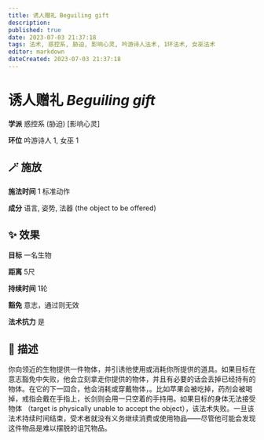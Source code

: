```yaml
---
title: 诱人赠礼 Beguiling gift
description: 
published: true
date: 2023-07-03 21:37:18
tags: 法术, 惑控系, 胁迫, 影响心灵, 吟游诗人法术, 1环法术, 女巫法术
editor: markdown
dateCreated: 2023-07-03 21:37:18
---
```


# **诱人赠礼** *Beguiling gift*

**学派** 惑控系 (胁迫) \[影响心灵\] 

**环位** 吟游诗人 1, 女巫 1

## 🪄 施放

**施法时间** 1 标准动作

**成分** 语言, 姿势, 法器 (the object to be offered)

## ✨ 效果 

**目标** 一名生物 

**距离** 5尺  

**持续时间** 1轮 

**豁免** 意志，通过则无效

**法术抗力** 是

## 📖 描述

你向领近的生物提供一件物体，并引诱他使用或消耗你所提供的道具。如果目标在意志豁免中失败，他会立刻拿走你提供的物体，并且有必要的话会丢掉已经持有的物体。在它的下一回合，他会消耗或穿戴物体，。比如苹果会被吃掉，药剂会被喝掉，戒指会戴在手指上，长剑则会用一只空着的手持用。如果目标的身体无法接受物体 （target is physically unable to accept the object），该法术失败。一旦该法术持续时间结束，受术者就没有义务继续消费或使用物品——尽管他可能会发现这件物品是难以摆脱的诅咒物品。
    